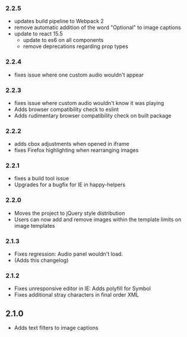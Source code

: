 ### 2.2.5
* updates build pipeline to Webpack 2
* remove automatic addition of the word "Optional" to image captions
* update to react 15.5
  * update to es6 on all components
  * remove deprecations regarding prop types

### 2.2.4
* fixes issue where one custom audio wouldn't appear

### 2.2.3
* fixes issue where custom audio wouldn't know it was playing
* Adds browser compatibility check to eslint
* Adds rudimentary browser compatibility check on built package

### 2.2.2
* adds cbox adjustments when opened in iframe
* fixes Firefox highlighting when rearranging images

### 2.2.1
* fixes a build tool issue
* Upgrades for a bugfix for IE in happy-helpers

### 2.2.0
* Moves the project to jQuery style distribution
* Users can now add and remove images within the template limits on image templates

### 2.1.3
* Fixes regression: Audio panel wouldn't load.
* (Adds this changelog)

### 2.1.2
* Fixes unresponsive editor in IE: Adds polyfill for Symbol
* Fixes additional stray characters in final order XML

## 2.1.0
* Adds text filters to image captions
